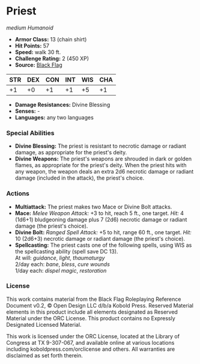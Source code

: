 # Priest

*medium* *Humanoid*

- **Armor Class:** 13 (chain shirt)
- **Hit Points:** 57 
- **Speed:** walk 30 ft.
- **Challenge Rating:** 2 (450 XP)
- **Source:** [Black Flag](https://koboldpress.com/kpstore/product/tovrpg-pg-mv/)

| STR | DEX | CON | INT | WIS | CHA |
| --- | --- | --- | --- | --- | --- |
| +1 | +0 | +1 | +1 | +5 | +1 |

- **Damage Resistances:** Divine Blessing
- **Senses:** -
- **Languages:** any two languages

### Special Abilities

- **Divine Blessing:** The priest is resistant to necrotic damage or radiant damage, as appropriate for the priest's deity.
- **Divine Weapons:** The priest's weapons are shrouded in dark or golden flames, as appropriate for the priest's deity. When the priest hits with any weapon, the weapon deals an extra 2d6 necrotic damage or radiant damage (included in the attack), the priest's choice.

### Actions

- **Multiattack:** The priest makes two Mace or Divine Bolt attacks.
- **Mace:** _Melee Weapon Attack:_ +3 to hit, reach 5 ft., one target. _Hit:_ 4 (1d6+1) bludgeoning damage plus 7 (2d6) necrotic damage or radiant damage (the priest's choice).
- **Divine Bolt:** _Ranged Spell Attack:_ +5 to hit, range 60 ft., one target. _Hit:_ 10 (2d6+3) necrotic damage or radiant damage (the priest's choice).
- **Spellcasting:** The priest casts one of the following spells, using WIS as the spellcasting ability (spell save DC 13).<br>At will: _guidance_, _light_, _thaumaturgy_<br>2/day each: _bane_, _bless_, _cure wounds_<br>1/day each: _dispel magic_, _restoration_


### License

This work contains material from the Black Flag Roleplaying Reference Document v0.2, © Open Design LLC d/b/a Kobold Press. Reserved Material elements in this product include all elements designated as Reserved Material under the ORC License. This product contains no Expressly Designated Licensed Material.

This work is licensed under the ORC License, located at the Library of Congress at TX 9-307-067, and available online at various locations including koboldpress.com/orclicense and others. All warranties are disclaimed as set forth therein.
